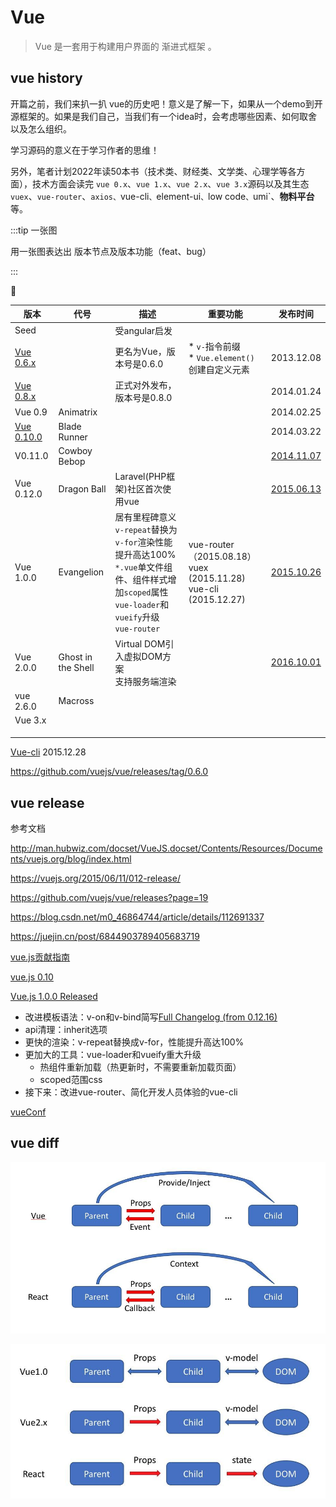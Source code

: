 # Vue

> Vue 是一套用于构建用户界面的 渐进式框架 。



## vue history

开篇之前，我们来扒一扒 vue的历史吧！意义是了解一下，如果从一个demo到开源框架的。如果是我们自己，当我们有一个idea时，会考虑哪些因素、如何取舍以及怎么组织。

学习源码的意义在于学习作者的思维！

另外，笔者计划2022年读50本书（技术类、财经类、文学类、心理学等各方面），技术方面会读完 `vue 0.x`、`vue 1.x`、`vue 2.x`、`vue 3.x`源码以及其生态 `vuex`、`vue-router`、`axios、`vue-cli`、`element-ui`、`low code`、`umi`、**物料平台**等。



:::tip 一张图

用一张图表达出 版本节点及版本功能（feat、bug）

:::



| 版本                                                         | 代号               | 描述                                                         | 重要功能                                                     | 发布时间                                                     |
| ------------------------------------------------------------ | ------------------ | ------------------------------------------------------------ | ------------------------------------------------------------ | ------------------------------------------------------------ |
| Seed                                                         |                    | 受angular启发                                                |                                                              |                                                              |
| [Vue 0.6.x](https://github.com/vuejs/vue/releases/tag/0.6.0) |                    | 更名为Vue，版本号是0.6.0                                     | * `v-`指令前缀<br>* `Vue.element()`创建自定义元素            | 2013.12.08                                                   |
| [Vue 0.8.x]([v0.8.0](https://github.com/vuejs/vue/releases/tag/v0.8.0)) |                    | 正式对外发布，版本号是0.8.0                                  |                                                              | 2014.01.24                                                   |
| Vue 0.9                                                      | Animatrix          |                                                              |                                                              | 2014.02.25                                                   |
| [Vue 0.10.0](http://man.hubwiz.com/docset/VueJS.docset/Contents/Resources/Documents/vuejs.org/2014/03/22/vuejs-010-release/index.html) | Blade Runner       |                                                              |                                                              | 2014.03.22                                                   |
| V0.11.0                                                      | Cowboy Bebop       |                                                              |                                                              | [2014.11.07](https://github.com/vuejs/vue/releases/tag/0.11.0) |
| Vue 0.12.0                                                   | Dragon Ball        | Laravel(PHP框架)社区首次使用vue                              |                                                              | [2015.06.13](https://github.com/vuejs/vue/releases/tag/0.12.0) |
| Vue 1.0.0                                                    | Evangelion         | 居有里程碑意义<br>`v-repeat`替换为`v-for`渲染性能提升高达100% <br>`*.vue`单文件组件、组件样式增加`scoped`属性<br>`vue-loader`和`vueify`升级<br>`vue-router` | vue-router （2015.08.18）<br/> vuex (2015.11.28) <br /> vue-cli (2015.12.27) | [2015.10.26](http://man.hubwiz.com/docset/VueJS.docset/Contents/Resources/Documents/vuejs.org/2015/10/26/1.0.0-release/index.html) |
| Vue 2.0.0                                                    | Ghost in the Shell | Virtual DOM引入虚拟DOM方案<br>支持服务端渲染                 |                                                              | [2016.10.01](https://zhuanlan.zhihu.com/p/22722479)          |
| vue 2.6.0                                                    | Macross            |                                                              |                                                              |                                                              |
| Vue 3.x                                                      |                    |                                                              |                                                              |                                                              |
|                                                              |                    |                                                              |                                                              |                                                              |
|                                                              |                    |                                                              |                                                              |                                                              |
|                                                              |                    |                                                              |                                                              |                                                              |



[Vue-cli](http://man.hubwiz.com/docset/VueJS.docset/Contents/Resources/Documents/vuejs.org/2015/12/28/vue-cli/index.html) 2015.12.28 





https://github.com/vuejs/vue/releases/tag/0.6.0



## vue release













参考文档

http://man.hubwiz.com/docset/VueJS.docset/Contents/Resources/Documents/vuejs.org/blog/index.html

https://vuejs.org/2015/06/11/012-release/

https://github.com/vuejs/vue/releases?page=19

https://blog.csdn.net/m0_46864744/article/details/112691337



https://juejin.cn/post/6844903789405683719



[vue.js贡献指南](https://github.com/vuejs/vue/blob/dev/.github/CONTRIBUTING.md)

[vue.js 0.10](http://man.hubwiz.com/docset/VueJS.docset/Contents/Resources/Documents/vuejs.org/2014/03/22/vuejs-010-release/index.html)

[Vue.js 1.0.0 Released](http://man.hubwiz.com/docset/VueJS.docset/Contents/Resources/Documents/vuejs.org/2015/10/26/1.0.0-release/index.html)

* 改进模板语法：v-on和v-bind简写[Full Changelog (from 0.12.16)](https://github.com/vuejs/vue/releases/tag/1.0.0)
* api清理：inherit选项
* 更快的渲染：v-repeat替换成v-for，性能提升高达100%
* 更加大的工具：vue-loader和vueify重大升级
  * 热组件重新加载（热更新时，不需要重新加载页面）
  * scoped范围css
* 接下来：改进vue-router、简化开发人员体验的vue-cli



[vueConf](https://www.yuque.com/vueconf)





## vue diff



![组件通信](./img/vue_react-compent-state.png)



![数据流](./img/vue_react-data-flow.png)

